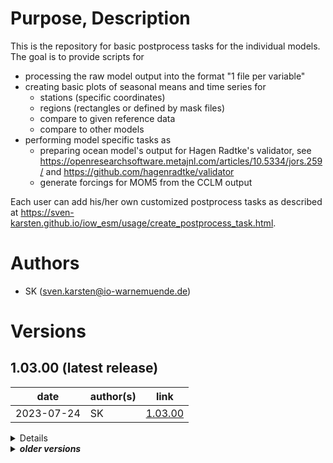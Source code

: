 # Purpose, Description

This is the repository for basic postprocess tasks for the individual models. 
The goal is to provide scripts for
 * processing the raw model output into the format "1 file per variable"
 * creating basic plots of seasonal means and time series for 
   * stations (specific coordinates)
   * regions (rectangles or defined by mask files)
   * compare to given reference data
   * compare to other models
 * performing model specific tasks as
   * preparing ocean model's output for Hagen Radtke's validator, 
     see https://openresearchsoftware.metajnl.com/articles/10.5334/jors.259/ 
     and https://github.com/hagenradtke/validator
   * generate forcings for MOM5 from the CCLM output

Each user can add his/her own customized postprocess tasks as described at
https://sven-karsten.github.io/iow_esm/usage/create_postprocess_task.html.


# Authors
    
* SK      (sven.karsten@io-warnemuende.de)


# Versions

## 1.03.00 (latest release)

| date        | author(s)   | link                                                                            |
|---          |---          |---                                                                              |
| 2023-07-24  | SK          | [1.03.00](https://git.io-warnemuende.de/iow_esm/postprocess/src/branch/1.03.00) |   

<details>

### changes
* reactivated `seasonal_percentile` task
* added `process_raw_output_and_compress` task
  * this task creates monthly means for the output and compresses the raw (postprocessed) data into a `.tar.gz` archive
* a lot of polishing of the created plots and reports 
* added `load_modules_target.sh` template

    
### dependencies
* python environment as anaconda3 or miniconda3
* cdo, nco, see load module scripts for your target
  
### known issues
* None

### tested with
* intensively tested on IOW servers, Berlin's and on Göttingen's HLRN machine on MOM5 and CCLM output
  
</details>


<details>
<summary><b><i>older versions</i></b></summary>

## 1.02.00

| date        | author(s)   | link                                                                            |
|---          |---          |---                                                                              |
| 2022-12-22  | SK          | [1.02.00](https://git.io-warnemuende.de/iow_esm/postprocess/src/branch/1.02.00) |   

<details>

### changes
* main task is now create_validation_report
  * validation report is Jupyter notebook containing figures 
    and links to other notebooks that create these figures
* obsolete tasks plot, plot_time_series, test have been removed
* result directories can have prefix that is defined as "name" in global_settings.py
* fixed bug with empty stations and regions
* regions can be specified by giving mask files
  * mask should contain one variable "mask" that is one in the specific region and undefined elsewhere 
* ice extent is calculated during processing of raw output
* plotting of seasonally averaged vertical profiles has been added
  * variable must be a 4D (3 space + 1 time) variable
  * dimension must be marked in global_settings.py as dicitonary entry "dimension" 
    with integer value, e.g 3 or 4 for 3- or 4-dimensional field, respectively
  * default dimension is assumed to be 3 (backward compatible)
* seasonal means provide now standard deviation variables
* added Taylor diagrams
* other model data can be added to plots (work in progress)

    
### dependencies
* python environment as anaconda3 or miniconda3
* cdo, nco, see load module scripts for your target
  
### known issues
* None

### tested with
* intensively tested on IOW servers, Berlin's and on Göttingen's HLRN machine on MOM5 and CCLM output
  
</details>

## 1.01.02 

| date        | author(s)   | link                                                                            |
|---          |---          |---                                                                              |
| 2022-05-31  | SK          | [1.01.02](https://git.io-warnemuende.de/iow_esm/postprocess/src/branch/1.01.02) |   

<details>

### changes
* fixed bug in using the cdo showname operator
* allow for mean over total time period by using empty month list
* committed more general global settings
    
### dependencies
* python environment as anaconda3 or miniconda3
* cdo, nco, (texlive), see load module scripts for your target
  
### known issues
* plotting on HLRN Berlin not yet possible due to missing python module basemap
  * can be circumvented by creating own conda environment via
  ``` bash
  module load anaconda3/2019.10
  conda init bash
  conda create --name plotting
  conda activate plotting
  conda install basemap
  conda install netCDF4
  conda install xarray
  ```
  and adding `conda activate plotting` to your local `load_modules.sh` on blogin
* plotting time series sporadically fails due to yet unknown reason

### tested with
* intensively tested on Berlin's (with workaround) and on Göttingen's HLRN machine on MOM5 and CCLM output
  
</details>

## 1.01.01 

| date        | author(s)   | link                                                                            |
|---          |---          |---                                                                              |
| 2022-05-04  | SK          | [1.01.01](https://git.io-warnemuende.de/iow_esm/postprocess/src/branch/1.01.01) |   

<details>

### changes
* fixed bug in using the mppncombine tool in MOM5/mppncombine/mppncombine.py
  * the first IO rectangle was not merged to the others
  * was not visible with 8nm MOM5 setup since this there was no data in this rectangle
    
### dependencies
* python environment as anaconda3 or miniconda3
* cdo, nco, (texlive), see load module scripts for your target
  
### known issues
* plotting on HLRN Berlin not yet possible due to missing python module basemap
  * can be circumvented by creating own conda environment via
  ``` bash
  module load anaconda3/2019.10
  conda init bash
  conda create --name plotting
  conda activate plotting
  conda install basemap
  conda install netCDF4
  conda install xarray
  ```
  and adding `conda activate plotting` to your local `load_modules.sh` on blogin

### tested with
* intensively tested on Berlin's (with workaround) and on Göttingen's HLRN machine on MOM5 and CCLM output
  
</details>

## 1.01.00

| date        | author(s)   | link                                                                            |
|---          |---          |---                                                                              |
| 2022-04-27  | SK          | [1.01.00](https://git.io-warnemuende.de/iow_esm/postprocess/src/branch/1.01.00) |   

<details>

### changes
* added task generate_mom_forcing to CCLM's tasks
  * task creates forcing for the MOM5 ocean model according to transformation given
      Thomas Neumann's scripts
  * splitted process_raw_output task for MOM5
    * mppncombine does merging of MOM's output
    * split_files generates subsequently "1 file per variable" pattern
* fixed file ending .nc in CCLM/process_raw_output for total rain variable
* fixed plotting of standard deviation in time series
* remove results directory when rerunning a task
* if no units are specified, arbitrary units "a.u." appear in the plot
    
### dependencies
* python environment as anaconda3 or miniconda3
* cdo, nco, (texlive), see load module scripts for your target
  
### known issues
* plotting on HLRN Berlin not yet possible due to missing python module basemap
  * can be circumvented by creating own conda environment via
  ``` bash
  module load anaconda3/2019.10
  conda init bash
  conda create --name plotting
  conda activate plotting
  conda install basemap
  conda install netCDF4
  conda install xarray
  ```
  and adding `conda activate plotting` to your local `load_modules.sh` on blogin

### tested with
* intensively tested on Berlin's (with workaround) and on Göttingen's HLRN machine on MOM5 and CCLM output
  
</details>


## 1.00.00 

| date        | author(s)   | link                                                                              |
|---          |---          |---                                                                                |
| 2022-01-31  | SK          | [1.00.00](https://git.io-warnemuende.de/iow_esm/postprocess/src/branch/1.00.00)   |     

<details>

### changes
* initital release
  * configured variables can be plotted and compared to a reference 
    via seasonal means and time series for stations and regions
    
### dependencies
* python environment as anaconda3 or miniconda3
* cdo, nco, (texlive), see load module scripts for your target
  
### known issues
* plotting on HLRN Berlin not yet possible due to missing python module basemap

### tested with
* intensively tested on Göttingen's HLRN machine on MOM5 and CCLM output

</details>

</details>
